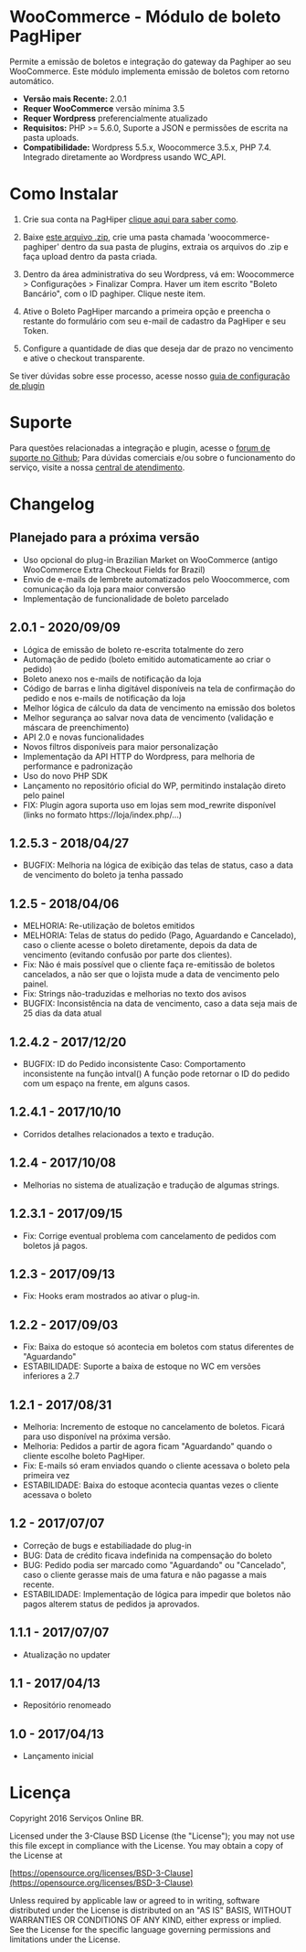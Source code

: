 # WooCommerce - Módulo de boleto PagHiper 

Permite a emissão de boletos e integração do gateway da Paghiper ao seu WooCommerce.
Este módulo implementa emissão de boletos com retorno automático.

* **Versão mais Recente:** 2.0.1
* **Requer WooCommerce** versão mínima 3.5
* **Requer Wordpress** preferencialmente atualizado
* **Requisitos:** PHP >= 5.6.0, Suporte a JSON e permissões de escrita na pasta uploads.
* **Compatibilidade:** Wordpress 5.5.x, Woocommerce 3.5.x, PHP 7.4. Integrado diretamente ao Wordpress usando WC_API.


# Como Instalar

1. Crie sua conta na PagHiper [clique aqui para saber como](https://github.com/paghiper/whmcs/wiki/Como-criar-seu-cadastro-na-PagHiper).

2. Baixe [este arquivo .zip](https://github.com/paghiper/woocommerce-paghiper/archive/master.zip), crie uma pasta chamada 'woocommerce-paghiper' dentro da sua pasta de plugins, extraia os arquivos do .zip e faça upload dentro da pasta criada.

3. Dentro da área administrativa do seu Wordpress, vá em: Woocommerce > Configurações > Finalizar Compra. Haver um item escrito "Boleto Bancário", com o ID paghiper. Clique neste item.

4. Ative o Boleto PagHiper marcando a primeira opção e preencha o restante do formulário com seu e-mail de cadastro da PagHiper e seu Token.

5. Configure a quantidade de dias que deseja dar de prazo no vencimento e ative o checkout transparente.

Se tiver dúvidas sobre esse processo, acesse nosso [guia de configuração de plugin](https://github.com/paghiper/woocommerce-paghiper/wiki/Configurando-o-plugin-no-seu-WHMCS)


# Suporte

Para questões relacionadas a integração e plugin, acesse o [forum de suporte no Github](https://github.com/paghiper/woocommerce-paghiper/issues);
Para dúvidas comerciais e/ou sobre o funcionamento do serviço, visite a nossa [central de atendimento](https://www.paghiper.com/atendimento/).

# Changelog

## Planejado para a próxima versão

* Uso opcional do plug-in Brazilian Market on WooCommerce (antigo WooCommerce Extra Checkout Fields for Brazil)
* Envio de e-mails de lembrete automatizados pelo Woocommerce, com comunicação da loja para maior conversão
* Implementação de funcionalidade de boleto parcelado

## 2.0.1 - 2020/09/09

* Lógica de emissão de boleto re-escrita totalmente do zero
* Automação de pedido (boleto emitido automaticamente ao criar o pedido)
* Boleto anexo nos e-mails de notificação da loja
* Código de barras e linha digitável disponíveis na tela de confirmação do pedido e nos e-mails de notificação da loja 
* Melhor lógica de cálculo da data de vencimento na emissão dos boletos
* Melhor segurança ao salvar nova data de vencimento (validação e máscara de preenchimento)
* API 2.0 e novas funcionalidades
* Novos filtros disponíveis para maior personalização
* Implementação da API HTTP do Wordpress, para melhoria de performance e padronização
* Uso do novo PHP SDK
* Lançamento no repositório oficial do WP, permitindo instalação direto pelo painel
* FIX: Plugin agora suporta uso em lojas sem mod_rewrite disponível (links no formato https://loja/index.php/...)

## 1.2.5.3 - 2018/04/27

* BUGFIX: Melhoria na lógica de exibição das telas de status, caso a data de vencimento do boleto ja tenha passado

## 1.2.5 - 2018/04/06

* MELHORIA: Re-utilização de boletos emitidos
* MELHORIA: Telas de status do pedido (Pago, Aguardando e Cancelado), caso o cliente acesse o boleto diretamente, depois da data de vencimento (evitando confusão por parte dos clientes).
* Fix: Não é mais possível que o cliente faça re-emitissão de boletos cancelados, a não ser que o lojista mude a data de vencimento pelo painel.
* Fix: Strings não-traduzidas e melhorias no texto dos avisos
* BUGFIX: Inconsistência na data de vencimento, caso a data seja mais de 25 dias da data atual

## 1.2.4.2 - 2017/12/20

* BUGFIX: ID do Pedido inconsistente
Caso: Comportamento inconsistente na função intval()
A função pode retornar o ID do pedido com um espaço na frente, em alguns casos.

## 1.2.4.1 - 2017/10/10

* Corridos detalhes relacionados a texto e tradução.

## 1.2.4 - 2017/10/08

* Melhorias no sistema de atualização e tradução de algumas strings.

## 1.2.3.1 - 2017/09/15

* Fix: Corrige eventual problema com cancelamento de pedidos com boletos já pagos.

## 1.2.3 - 2017/09/13

* Fix: Hooks eram mostrados ao ativar o plug-in.

## 1.2.2 - 2017/09/03

* Fix: Baixa do estoque só acontecia em boletos com status diferentes de "Aguardando"
* ESTABILIDADE: Suporte a baixa de estoque no WC em versões inferiores a 2.7

## 1.2.1 - 2017/08/31

* Melhoria: Incremento de estoque no cancelamento de boletos. Ficará para uso disponível na próxima versão.
* Melhoria: Pedidos a partir de agora ficam "Aguardando" quando o cliente escolhe boleto PagHiper.
* Fix: E-mails só eram enviados quando o cliente acessava o boleto pela primeira vez
* ESTABILIDADE: Baixa do estoque acontecia quantas vezes o cliente acessava o boleto

## 1.2 - 2017/07/07

* Correção de bugs e estabiliadade do plug-in
* BUG: Data de crédito ficava indefinida na compensação do boleto
* BUG: Pedido podia ser marcado como "Aguardando" ou "Cancelado", caso o cliente gerasse mais de uma fatura e não pagasse a mais recente.
* ESTABILIDADE: Implementação de lógica para impedir que boletos não pagos alterem status de pedidos ja aprovados.

## 1.1.1 - 2017/07/07

* Atualização no updater

## 1.1 - 2017/04/13

* Repositório renomeado

## 1.0 - 2017/04/13

* Lançamento inicial

# Licença

Copyright 2016 Serviços Online BR.

Licensed under the 3-Clause BSD License (the "License"); you may not use this file except in compliance with the License. You may obtain a copy of the License at

[https://opensource.org/licenses/BSD-3-Clause](https://opensource.org/licenses/BSD-3-Clause)

Unless required by applicable law or agreed to in writing, software distributed under the License is distributed on an "AS IS" BASIS, WITHOUT WARRANTIES OR CONDITIONS OF ANY KIND, either express or implied. See the License for the specific language governing permissions and limitations under the License.
